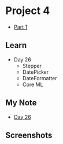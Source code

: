 # **Project 4**

- [Part 1](https://www.hackingwithswift.com/100/swiftui/26)


## **Learn**

- Day 26
    - Stepper
    - DatePicker
    - DateFormatter
    - Core ML


## **My Note**

- [Day 26](https://hsiangdev.notion.site/Day-26-Project-4-part-1-100DaysOfSwiftUI-a91b3a99a5d842f3964dc15edc9fe59b?pvs=4)

## Screenshots



